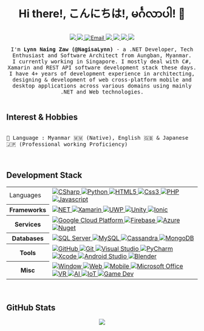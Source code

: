 <h1 align="center"> Hi there!, こんにちは!, မင်္ဂလာပါ! 👋 </h1>
<p align="center" align='right'>
  <a target="_blank" href="https://www.lynnnaing.dev/"> <!-- Website -->
    <img src="https://img.shields.io/badge/Webpage%20-%231572B6.svg?style=for-the-badge&logo=GoogleChrome&logoColor=white" />
  </a>
  <a target="_blank" href="https://www.linkedin.com/in/lynn-naing-zaw-a2a700148/"> <!-- LinkedIn -->
    <img src="https://img.shields.io/badge/LinkedIn%20-%231572B6.svg?&style=for-the-badge&logo=Linkedin&logoColor=white" />
  </a>
  <a target="_blank" href="mailto:lynnnaingzaw@gmail.com"> <!-- Email -->
    <img alt="Email" src="https://img.shields.io/badge/Email%20-%231572B6.svg?&style=for-the-badge&logo=Gmail&logoColor=white" />
  </a>
  <a target="_blank" href="https://www.coursera.org/user/ad626ff97cae76d42ef9406baea2fd4c"> <!-- coursera -->
    <img src="https://img.shields.io/badge/coursera%20-%231572B6.svg?&style=for-the-badge&logo=Coursera&logoColor=white" />
  </a>
  <a target="_blank" href="https://stackoverflow.com/users/10222785/nagisa-lynn">  <!-- Stackoverflow -->
    <img src="https://img.shields.io/badge/SOF%20-%231572B6.svg?&style=for-the-badge&logo=Stackoverflow&logoColor=white" />
  </a>
  <a target="_blank" href="https://www.kaggle.com/nagisalynn">  <!-- Kaggle -->
    <img src="https://img.shields.io/badge/kaggle%20-%231572B6.svg?&style=for-the-badge&logo=Kaggle&logoColor=white" />
  </a>
  <a target="_blank" href="#">  <!-- Count -->
    <img src="https://komarev.com/ghpvc/?username=NagisaLynn&style=for-the-badge" style="max-width: 100%;">
  </a>
</p>

<p align="center">
  <samp>I'm <b>Lynn Naing Zaw (@NagisaLynn)</b> - a .NET Developer, Tech Enthusiast and Software Architect from Aungban, Myanmar. 
    <br>I currently working in Singapore. I mostly deal with C#, Xamarin and REST API software development stack these days. 
    <br>I have 4+ years of development experience in architecting, designing & development of web cross-platform mobile and desktop applications across various domains using mainly .NET and Web technologies.
  </samp>
  <br/>
  <br/>
</p>

<h2 align="left">Interest & Hobbies</h2>

<p align="left" align='right'>
  <samp>
    <br> 🎌 Language : Myanmar 🇲🇲 (Native), English 🇬🇧 & Japanese 🇯🇵 (Professional working Proficiency)
  </samp> 
</p>
<br/>

<h2 align="left">Development Stack</h2>

<table>
  <tr>
    <td>Languages</td>
     <td> <!-- Languages --->
      <a target="_blank" href="#">
        <img alt="CSharp" src="https://img.shields.io/badge/c%23%20-%231572B6.svg?&style=for-the-badge&logo=c-sharp&logoColor=white"/> 
      </a>
      <a target="_blank" href="#">
        <img alt="Python" src="https://img.shields.io/badge/python%20-%231572B6.svg?&style=for-the-badge&logo=python&logoColor=white"/> 
      </a>
      <a target="_blank" href="#">
        <img alt="HTML5" src="https://img.shields.io/badge/Html5%20-%231572B6.svg?&style=for-the-badge&logo=html5&logoColor=white" />
      </a>
      <a target="_blank" href="#">
        <img alt="Css3" src="https://img.shields.io/badge/Css3%20-%231572B6.svg?&style=for-the-badge&logo=css3&logoColor=white" />
      </a>
      <a target="_blank" href="#">
        <img alt="PHP" src="https://img.shields.io/badge/PHP%20-%231572B6.svg?&style=for-the-badge&logo=php&logoColor=white" />
      </a>
      <a target="_blank" href="#">
        <img alt="Javascript" src="https://img.shields.io/badge/Javascript%20-%231572B6.svg?&style=for-the-badge&logo=javascript&logoColor=white" />
      </a>
    </td> <!-- End of Languages --->
  </tr>
  
  <tr>
   <th>Frameworks</th>
    <td> <!-- Frameworks --->
      <a target="_blank" href="#">
        <img alt="NET" src="https://img.shields.io/badge/-.NET-%231572B6?style=for-the-badge&logo=%2ENET&logoColor=white"/>
      </a>
      <a target="_blank" href="#">
        <img alt="Xamarin" src="https://img.shields.io/badge/Xamarin-%231572B6?style=for-the-badge&logo=Xamarin&logoColor=white"/>
      </a>
      <a target="_blank" href="#">
        <img alt="UWP" src="https://img.shields.io/badge/UMP-%231572B6?style=for-the-badge&logo=universalwindowplatform&logoColor=white"/>
      </a>
      <a target="_blank" href="#">
        <img alt="Unity" src="https://img.shields.io/badge/Unity-%231572B6?style=for-the-badge&logo=unity&logoColor=white"/>
      </a>
      <a target="_blank" href="#">
        <img alt="Ionic" src="https://img.shields.io/badge/Ionic-%231572B6?style=for-the-badge&logo=ionic&logoColor=white"/>
      </a>
    </td> <!-- End of Frameworks --->
  </tr>
  
  <tr>
    <th>Services</th>
    <td> <!-- Services --->
      <a target="_blank" href="#">
        <img alt="Google Cloud Platform" src="https://img.shields.io/badge/Google Cloud Platform-%231572B6.svg?&style=for-the-badge&logo=googlecloud&logoColor=white" /> 
      </a>
      <a target="_blank" href="#">
        <img alt="Firebase" src="https://img.shields.io/badge/Firebase-%231572B6.svg?&style=for-the-badge&logo=firebase&logoColor=white" /> 
      </a>
      <a target="_blank" href="#">
        <img alt="Azure" src="https://img.shields.io/badge/Azure-%231572B6.svg?&style=for-the-badge&logo=microsoftazure&logoColor=white" /> 
      </a>
      <a target="_blank" href="#">
        <img alt="Nuget" src="https://img.shields.io/badge/Nuget-%231572B6.svg?&style=for-the-badge&logo=nuget&logoColor=white" /> 
      </a>
    </td>  <!-- End of Services --->
  </tr>
  
   <tr>
    <th>Databases</th>
    <td>  <!-- Databases --->
      <a target="_blank" href="#">
        <img alt="SQL Server" src="https://img.shields.io/badge/MS sql server%20-%231572B6.svg?&style=for-the-badge&logo=microsoftsqlserver&logoColor=white" />
      </a>
      <a target="_blank" href="#">
        <img alt="MySQL" src="https://img.shields.io/badge/MySql%20-%231572B6.svg?&style=for-the-badge&logo=mysql&logoColor=white" />
      </a>
      <a target="_blank" href="#">
        <img alt="Cassandra" src="https://img.shields.io/badge/Cassandra%20-%231572B6.svg?&style=for-the-badge&logo=ApacheCassandraDB&logoColor=white" />
      </a>
      <a target="_blank" href="#">
        <img alt="MongoDB" src="https://img.shields.io/badge/MongoDB%20-%231572B6.svg?&style=for-the-badge&logo=MongoDB&logoColor=white" />
      </a>
    </td> <!-- End of Databases --->
  </tr>
  
  <tr>
    <th>Tools</th>
    <td>  <!-- Tools --->
      <a target="_blank" href="#">
        <img alt="GitHub" src="https://img.shields.io/badge/github%20-%231572B6.svg?&style=for-the-badge&logo=github&logoColor=white" />
      </a>
      <a target="_blank" href="#">
        <img alt="Git" src="https://img.shields.io/badge/git%20-%231572B6.svg?&style=for-the-badge&logo=git&logoColor=white" />
      </a>
      <a target="_blank" href="#">
        <img alt="Visual Studio" src="https://img.shields.io/badge/visual studio%20-%231572B6.svg?&style=for-the-badge&logo=visualstudio&logoColor=white" />
      </a><a target="_blank" href="#">
        <img alt="PyCharm" src="https://img.shields.io/badge/PyCharm%20-%231572B6.svg?&style=for-the-badge&logo=pycharm&logoColor=white" />
      </a>
      <a target="_blank" href="#">
        <img alt="Xcode" src="https://img.shields.io/badge/Xcode%20-%231572B6.svg?&style=for-the-badge&logo=xcode&logoColor=white" />
      </a>
      <a target="_blank" href="#">
        <img alt="Android Studio" src="https://img.shields.io/badge/android studio%20-%231572B6.svg?&style=for-the-badge&logo=androidstudio&logoColor=white" />
      </a>
      <a target="_blank" href="#">
        <img alt="Blender" src="https://img.shields.io/badge/blender%20-%231572B6.svg?&style=for-the-badge&logo=blender&logoColor=white" />
      </a>
    </td> <!-- End of Tools --->
  </tr>
  
  <tr>
    <th>Misc</th>
    <td> <!-- Mics --->
      <a target="_blank" href="#">
        <img alt="Window" src="https://img.shields.io/badge/window%20-%231572B6.svg?&style=for-the-badge&logo=microsoftwindow10&logoColor=white" /> 
      </a>
      <a target="_blank" href="#">
        <img alt="Web" src="https://img.shields.io/badge/web%20-%231572B6.svg?&style=for-the-badge&logo=worldwideweb&logoColor=white" /> 
      </a>
      <a target="_blank" href="#">
        <img alt="Mobile" src="https://img.shields.io/badge/mobile%20-%231572B6.svg?&style=for-the-badge&logo=appleiphone&logoColor=white" /> 
      </a>
      <a target="_blank" href="#">
        <img alt="Microsoft Office" src="https://img.shields.io/badge/office%20-%231572B6.svg?&style=for-the-badge&logo=microsoftoffice&logoColor=white" /> 
      </a>
      <a target="_blank" href="#">
        <img alt="VR" src="https://img.shields.io/badge/VR%20-%231572B6.svg?&style=for-the-badge&logo=vr&logoColor=white" /> 
      </a>
      <a target="_blank" href="#">
        <img alt="AI" src="https://img.shields.io/badge/AI%20-%231572B6.svg?&style=for-the-badge&logo=AI&logoColor=white" /> 
      </a>
      <a target="_blank" href="#">
        <img alt="IoT" src="https://img.shields.io/badge/iot%20-%231572B6.svg?&style=for-the-badge&logo=iot&logoColor=white" /> 
      </a>
      <a target="_blank" href="#">
        <img alt="Game Dev" src="https://img.shields.io/badge/game dev%20-%231572B6.svg?&style=for-the-badge&logo=xboxcontroller&logoColor=white" /> 
      </a>
    </td> <!-- End of Mics --->
  </tr>
</table>
<br/>

<!--<h2 align="left">Achievements</h2>

<p align="left" align='right'>
  <a target="_blank" href="#">
    <img src="https://img.shields.io/badge/🎌 Language-Burmese (Native)-informational?style=for-the-badge&logo=Language&logoColor=white" />
    <img src="https://img.shields.io/badge/English (Professional Lvl)-informational?style=for-the-badge&logo=Language&logoColor=white" />
    <img src="https://img.shields.io/badge/Japanese (Professional Lvl)-informational?style=for-the-badge&logo=Language&logoColor=white" />
  </a>
</p>
<br/>-->

<h2 align="left">GitHub Stats</h2>
<p align = "center">
  
  <!--<a href="https://stackoverflow.com/users/10222785/nagisa-lynn">
    <Img src = "https://github-readme-stackoverflow.vercel.app/?userID=10222785&theme=tokyonight"/>
  </a>-->
  <a href="https://https://github.com/NagisaLynn">
    <img src = "https://github-readme-stats.vercel.app/api?username=NagisaLynn&show_icons=true&line_height=27&theme=tokyonight" />
  </a>
  <!--<a href="https://github.com/NagisaLynn">
    <img src = "https://github-readme-stats.vercel.app/api/top-langs/?username=NagisaLynn&hide=css,html&theme=tokyonight">
  </a>-->
</p>




<!---
NagisaLynn/NagisaLynn is a ✨ special ✨ repository because its `README.md` (this file) appears on your GitHub profile.
You can click the Preview link to take a look at your changes.
--->
